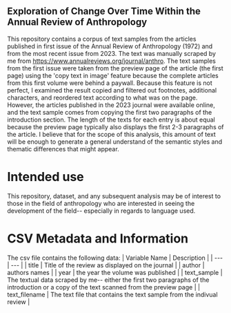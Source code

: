 ## Exploration of Change Over Time Within the Annual Review of Anthropology

This repository contains a corpus of text samples from the articles published in first issue of the Annual Review of Anthropology (1972) and from the most recent issue from 2023.
The text was manually scraped by me from https://www.annualreviews.org/journal/anthro. The text samples from the first issue were taken from the preview page of the article (the first page) using the 'copy text in image' feature because the complete articles from this first volume were behind a paywall. Because this feature is not perfect, I examined the result copied and filtered out footnotes, additional characters, and reordered text according to what was on the page. 
However, the articles published in the 2023 journal were available online, and the text sample comes from copying the first two paragraphs of the introduction section. The length of the texts for each entry is about equal because the preview page typically also displays the first 2-3 paragraphs of the article. I believe that for the scope of this analysis, this amount of text will be enough to generate a general understand of the semantic styles and thematic differences that might appear. 

# Intended use
This repository, dataset, and any subsequent analysis may be of interest to those in the field of anthropology who are interested in seeing the development of the field-- especially in regards to language used.


# CSV Metadata and Information
The csv file contains the following data:
| Variable Name | Description |
| --- | --- |
| title | Title of the review as displayed on the journal |
| author | authors names |
| year | the year the volume was published |
| text_sample | The textual data scraped by me-- either the first two paragraphs of the introduction or a copy of the text scanned from the preview page |
| text_filename | The text file that contains the text sample from the indivual review |

